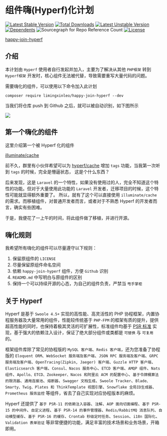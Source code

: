 # 组件嗨(Hyperf)化计划

[![Latest Stable Version](https://poser.pugx.org/limingxinleo/happy-join-hyperf/v)](//packagist.org/packages/limingxinleo/happy-join-hyperf)
[![Total Downloads](https://poser.pugx.org/limingxinleo/happy-join-hyperf/downloads)](//packagist.org/packages/limingxinleo/happy-join-hyperf)
[![Latest Unstable Version](https://poser.pugx.org/limingxinleo/happy-join-hyperf/v/unstable)](//packagist.org/packages/limingxinleo/happy-join-hyperf)
[![Dependents](https://poser.pugx.org/limingxinleo/happy-join-hyperf/dependents)](//packagist.org/packages/limingxinleo/happy-join-hyperf)
![Sourcegraph for Repo Reference Count](https://img.shields.io/sourcegraph/rrc/github.com/limingxinleo/happy-join-hyperf)
[![License](https://poser.pugx.org/limingxinleo/happy-join-hyperf/license)](//packagist.org/packages/limingxinleo/happy-join-hyperf)

[happy-join-hyperf](https://github.com/limingxinleo/happy-join-hyperf)

## 介绍

本计划由 `Hyperf` 使用者自行发起并加入，主要为了解决从其他 `PHP框架` 转到 `Hyperf框架` 开发时，核心组件无法被代替，导致需要重写大量代码的问题。

需要嗨化的组件，可以使用以下命令加入此计划

```shell
composer require limingxinleo/happy-join-hyperf --dev
```

当我们将仓库 push 到 Github 之后，就可以被自动识别，如下图所示

![](https://user-images.githubusercontent.com/16648551/106448170-5bff8100-64bd-11eb-9f93-c7712e41577f.png)

## 第一个嗨化的组件

这里介绍第一个被 Hyperf 化的组件

[illuminate/cache](https://github.com/illuminate/cache)

前不久，群里有小伙伴希望可以为 [hyperf/cache](https://github.com/hyperf/cache) 增加 `tags` 功能，当我第一次听到 `tags` 的时候，完全是懵逼状态，
这是个什么东西？

后来发现，这是 `Laravel` 的一个特性，如果没有使用过的人，完全不知道这个特性的功能。但对于大量使用此功能的 `Laravel` 开发者，迁移项目的时候，这个特性可能就显得额外重要了。
所以，就有了这个可以直接使用 `illuminate/cache` 的需求。而移植组件，对普通开发者而言，或者对于不熟悉 Hyperf 的开发者而言，确实有些困难。

于是，我便花了一上午的时间，将此组件做了移植，并进行开源。

## 嗨化规则

我希望所有嗨化的组件可以尽量遵守以下规则：

1. 保留原组件的 `LICENSE`
2. 尽量保留原组件命名空间
3. 依赖 `happy-join-hyperf` 组件，方便 `Github` 识别
4. `READMD.md` 中写明白与原组件的区别
5. 保持一个可以持续开源的心态，为自己的组件负责，严禁当 `甩手掌柜`

## 关于 Hyperf

Hyperf 是基于 `Swoole 4.5+` 实现的高性能、高灵活性的 PHP 协程框架，内置协程服务器及大量常用的组件，性能较传统基于 `PHP-FPM` 的框架有质的提升，提供超高性能的同时，也保持着极其灵活的可扩展性，标准组件均基于 [PSR 标准](https://www.php-fig.org/psr) 实现，基于强大的依赖注入设计，保证了绝大部分组件或类都是 `可替换` 与 `可复用` 的。

框架组件库除了常见的协程版的 `MySQL 客户端`、`Redis 客户端`，还为您准备了协程版的 `Eloquent ORM`、`WebSocket 服务端及客户端`、`JSON RPC 服务端及客户端`、`GRPC 服务端及客户端`、`OpenTracing(Zipkin, Jaeger) 客户端`、`Guzzle HTTP 客户端`、`Elasticsearch 客户端`、`Consul、Nacos 服务中心`、`ETCD 客户端`、`AMQP 组件`、`Nats 组件`、`Apollo、ETCD、Zookeeper、Nacos 和阿里云 ACM 的配置中心`、`基于令牌桶算法的限流器`、`通用连接池`、`熔断器`、`Swagger 文档生成`、`Swoole Tracker`、`Blade、Smarty、Twig、Plates 和 ThinkTemplate 视图引擎`、`Snowflake 全局ID生成器`、`Prometheus 服务监控` 等组件，省去了自己实现对应协程版本的麻烦。

Hyperf 还提供了 `基于 PSR-11 的依赖注入容器`、`注解`、`AOP 面向切面编程`、`基于 PSR-15 的中间件`、`自定义进程`、`基于 PSR-14 的事件管理器`、`Redis/RabbitMQ 消息队列`、`自动模型缓存`、`基于 PSR-16 的缓存`、`Crontab 秒级定时任务`、`Session`、`i18n 国际化`、`Validation 表单验证` 等非常便捷的功能，满足丰富的技术场景和业务场景，开箱即用。

